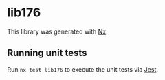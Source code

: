 # lib176

This library was generated with [Nx](https://nx.dev).

## Running unit tests

Run `nx test lib176` to execute the unit tests via [Jest](https://jestjs.io).
